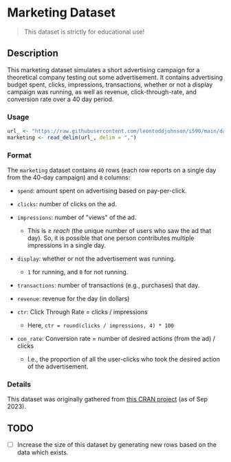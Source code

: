 # Marketing Dataset

> This dataset is strictly for educational use!

## Description

This marketing dataset simulates a short advertising campaign for a theoretical company testing out some advertisement. It contains advertising budget spent, clicks, impressions, transactions, whether or not a display campaign was running, as well as revenue, click-through-rate, and conversion rate over a 40 day period.

### Usage

```R
url_ <- "https://raw.githubusercontent.com/leontoddjohnson/i590/main/data/marketing/marketing.csv"
marketing <- read_delim(url_, delim = ",")
```

### Format

The `marketing` dataset contains `40` rows (each row reports on a single day from the 40-day campaign) and `8` columns:

- `spend`: amount spent on advertising based on pay-per-click.
- `clicks`: number of clicks on the ad.
- `impressions`: number of "views" of the ad. 
  - This is $\geq$ *reach* (the unique number of users who saw the ad that day). So, it is possible that one person contributes multiple impressions in a single day.

- `display`: whether or not the advertisement was running.
  - `1` for running, and `0` for not running.

- `transactions`: number of transactions (e.g., purchases) that day.
- `revenue`: revenue for the day (in dollars)
- `ctr`: Click Through Rate = clicks / impressions
  - Here, `ctr = round(clicks / impressions, 4) * 100`

- `con_rate`: Conversion rate = number of desired actions (from the ad) / clicks
  - I.e., the proportion of all the user-clicks who took the desired action of the advertisement.


### Details

This dataset was originally gathered from [this CRAN project](https://search.r-project.org/CRAN/refmans/liver/html/marketing.html) (as of Sep 2023).

## TODO

- [ ] Increase the size of this dataset by generating new rows based on the data which exists.
